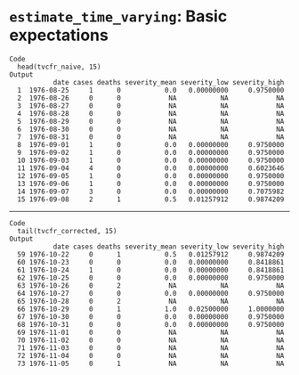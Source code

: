 # `estimate_time_varying`: Basic expectations

    Code
      head(tvcfr_naive, 15)
    Output
               date cases deaths severity_mean severity_low severity_high
      1  1976-08-25     1      0           0.0   0.00000000     0.9750000
      2  1976-08-26     0      0            NA           NA            NA
      3  1976-08-27     0      0            NA           NA            NA
      4  1976-08-28     0      0            NA           NA            NA
      5  1976-08-29     0      0            NA           NA            NA
      6  1976-08-30     0      0            NA           NA            NA
      7  1976-08-31     0      0            NA           NA            NA
      8  1976-09-01     1      0           0.0   0.00000000     0.9750000
      9  1976-09-02     1      0           0.0   0.00000000     0.9750000
      10 1976-09-03     1      0           0.0   0.00000000     0.9750000
      11 1976-09-04     4      0           0.0   0.00000000     0.6023646
      12 1976-09-05     1      0           0.0   0.00000000     0.9750000
      13 1976-09-06     1      0           0.0   0.00000000     0.9750000
      14 1976-09-07     3      0           0.0   0.00000000     0.7075982
      15 1976-09-08     2      1           0.5   0.01257912     0.9874209

---

    Code
      tail(tvcfr_corrected, 15)
    Output
               date cases deaths severity_mean severity_low severity_high
      59 1976-10-22     0      1           0.5   0.01257912     0.9874209
      60 1976-10-23     0      0           0.0   0.00000000     0.8418861
      61 1976-10-24     1      0           0.0   0.00000000     0.8418861
      62 1976-10-25     0      0           0.0   0.00000000     0.9750000
      63 1976-10-26     0      2            NA           NA            NA
      64 1976-10-27     0      0           0.0   0.00000000     0.9750000
      65 1976-10-28     0      2            NA           NA            NA
      66 1976-10-29     0      1           1.0   0.02500000     1.0000000
      67 1976-10-30     0      0           0.0   0.00000000     0.9750000
      68 1976-10-31     0      0           0.0   0.00000000     0.9750000
      69 1976-11-01     0      0            NA           NA            NA
      70 1976-11-02     0      0            NA           NA            NA
      71 1976-11-03     0      0            NA           NA            NA
      72 1976-11-04     0      0            NA           NA            NA
      73 1976-11-05     0      1            NA           NA            NA

